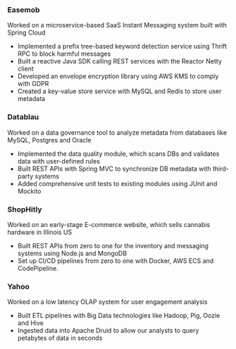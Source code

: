 ### Easemob
Worked on a microservice-based SaaS Instant Messaging system built with Spring Cloud
- Implemented a prefix tree-based keyword detection service using Thrift RPC to block harmful messages
- Built a reactive Java SDK calling REST services with the Reactor Netty client
- Developed an envelope encryption library using AWS KMS to comply with GDPR
- Created a key-value store service with MySQL and Redis to store user metadata

### Datablau
Worked on a data governance tool to analyze metadata from databases like MySQL, Postgres and Oracle
- Implemented the data quality module, which scans DBs and validates data with user-defined rules
- Built REST APIs with Spring MVC to synchronize DB metadata with third-party systems
- Added comprehensive unit tests to existing modules using JUnit and Mockito

### ShopHitly
Worked on an early-stage E-commerce website, which sells cannabis hardware in Illinois US
- Built REST APIs from zero to one for the inventory and messaging systems using Node.js and MongoDB
- Set up CI/CD pipelines from zero to one with Docker, AWS ECS and CodePipeline.

### Yahoo
Worked on a low latency OLAP system for user engagement analysis
- Built ETL pipelines with Big Data technologies like Hadoop, Pig, Oozie and Hive
- Ingested data into Apache Druid to allow our analysts to query petabytes of data in seconds
